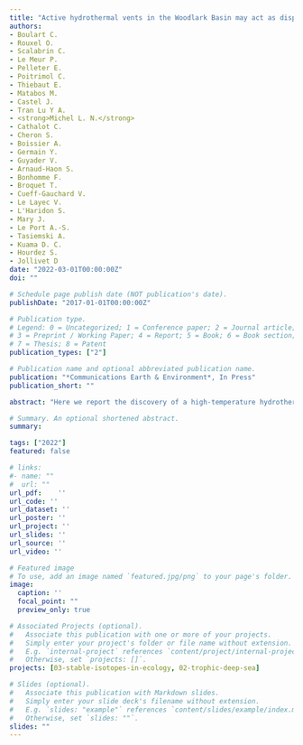 ```yaml
---
title: "Active hydrothermal vents in the Woodlark Basin may act as dispersing centres for hydrothermal fauna"
authors:
- Boulart C.
- Rouxel O.
- Scalabrin C.
- Le Meur P.
- Pelleter E.
- Poitrimol C.
- Thiebaut E.
- Matabos M.
- Castel J.
- Tran Lu Y A.
- <strong>Michel L. N.</strong>
- Cathalot C.
- Cheron S.
- Boissier A.
- Germain Y.
- Guyader V.
- Arnaud-Haon S.
- Bonhomme F.
- Broquet T.
- Cueff-Gauchard V.
- Le Layec V.
- L'Haridon S.
- Mary J.
- Le Port A.-S.
- Tasiemski A.
- Kuama D. C.
- Hourdez S.
- Jollivet D
date: "2022-03-01T00:00:00Z"
doi: ""

# Schedule page publish date (NOT publication's date).
publishDate: "2017-01-01T00:00:00Z"

# Publication type.
# Legend: 0 = Uncategorized; 1 = Conference paper; 2 = Journal article;
# 3 = Preprint / Working Paper; 4 = Report; 5 = Book; 6 = Book section;
# 7 = Thesis; 8 = Patent
publication_types: ["2"]

# Publication name and optional abbreviated publication name.
publication: "*Communications Earth & Environment*, In Press"
publication_short: ""

abstract: "Here we report the discovery of a high-temperature hydrothermal vent field on the Woodlark Ridge, using ship-born multibeam echosounding and Remotely Operated Vehicle (ROV) exploration. La Scala Vent Field comprises two main active areas and several inactive zones dominated by variably altered basaltic rocks, indicating that an active and stable hydrothermal circulation has been maintained over a long period of time. The Pandora Site, at a depth of 3,380 m, is mainly composed of diffuse vents. The Corto site, at a depth of 3,360 m, is characterized by vigorous black smokers (temperature above 360°C). The striking features of this new vent field are the profusion of stalked barnacles *Vulcanolepas* sp. nov., the absence of mussels and the scarcity of the gastropod symbiotic fauna. We suggest that La Scala Vent Field may act as a dispersing centre for hydrothermal fauna towards the nearby North Fiji, Lau and Manus basins."

# Summary. An optional shortened abstract.
summary: 

tags: ["2022"]
featured: false

# links:
#- name: ""
#  url: ""
url_pdf:	''
url_code: ''
url_dataset: ''
url_poster: ''
url_project: ''
url_slides: ''
url_source: ''
url_video: ''

# Featured image
# To use, add an image named `featured.jpg/png` to your page's folder. 
image:
  caption: ''
  focal_point: ""
  preview_only: true

# Associated Projects (optional).
#   Associate this publication with one or more of your projects.
#   Simply enter your project's folder or file name without extension.
#   E.g. `internal-project` references `content/project/internal-project/index.md`.
#   Otherwise, set `projects: []`.
projects: [03-stable-isotopes-in-ecology, 02-trophic-deep-sea]

# Slides (optional).
#   Associate this publication with Markdown slides.
#   Simply enter your slide deck's filename without extension.
#   E.g. `slides: "example"` references `content/slides/example/index.md`.
#   Otherwise, set `slides: ""`.
slides: ""
---
```

